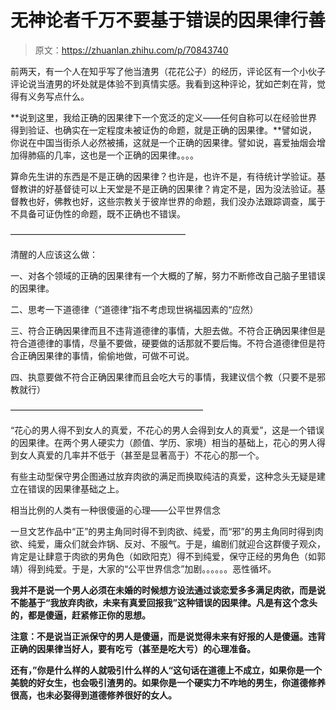 # 无神论者千万不要基于错误的因果律行善

> 原文：<https://zhuanlan.zhihu.com/p/70843740>

前两天，有一个人在知乎写了他当渣男（花花公子）的经历，评论区有一个小伙子评论说当渣男的坏处就是体验不到真情实感。我看到这种评论，犹如芒刺在背，觉得有义务写点什么。

**说到这里，我给正确的因果律下一个宽泛的定义——任何自称可以在经验世界得到验证、也确实在一定程度未被证伪的命题，就是正确的因果律。**譬如说，你说在中国当街杀人必然被捕，这就是一个正确的因果律。譬如说，喜爱抽烟会增加得肺癌的几率，这也是一个正确的因果律。。。。

算命先生讲的东西是不是正确的因果律？也许是，也许不是，有待统计学验证。基督教讲的好基督徒可以上天堂是不是正确的因果律？肯定不是，因为没法验证。基督教也好，佛教也好，这些宗教关于彼岸世界的命题，我们没办法跟踪调查，属于不具备可证伪性的命题，既不正确也不错误。

————————————————————

清醒的人应该这么做：

一、对各个领域的正确的因果律有一个大概的了解，努力不断修改自己脑子里错误的因果律。

二、思考一下道德律（“道德律”指不考虑现世祸福因素的“应然）

三、符合正确因果律而且不违背道德律的事情，大胆去做。不符合正确因果律但是符合道德律的事情，尽量不要做，硬要做的话那就不要后悔。不符合道德律但是符合正确因果律的事情，偷偷地做，可做不可说。

四、执意要做不符合正确因果律而且会吃大亏的事情，我建议信个教（只要不是邪教就行）

——————————————————————

“花心的男人得不到女人的真爱，不花心的男人会得到女人的真爱”，这是一个错误的因果律。在两个男人硬实力（颜值、学历、家境）相当的基础上，花心的男人得到女人真爱的几率并不低于（甚至是显著高于）不花心的那一个。

有些主动型保守男企图通过放弃肉欲的满足而换取纯洁的真爱，这种念头无疑是建立在错误的因果律基础之上。

相当比例的人类有一种很傻逼的心理——公平世界信念

[](https://link.zhihu.com/?target=https%3A//baike.baidu.com/item/%25E5%2585%25AC%25E5%25B9%25B3%25E4%25B8%2596%25E7%2595%258C%25E4%25BF%25A1%25E5%25BF%25B5/22266662%3Ffr%3Daladdin)

一旦文艺作品中“正”的男主角同时得不到肉欲、纯爱，而“邪”的男主角同时得到肉欲、纯爱，庸众们就会炸锅、反对、不服气。于是，编剧们就迎合这群傻子观众，肯定是让肆意于肉欲的男角色（如欧阳克）得不到纯爱，保守正经的男角色（如郭靖）得到纯爱。于是，大家的“公平世界信念”加剧。。。。。。恶性循坏。

**我并不是说一个男人必须在未婚的时候想方设法通过谈恋爱多多满足肉欲，而是说不能基于“我放弃肉欲，未来有真爱回报我”这种错误的因果律。凡是有这个念头的，都是傻逼，赶紧修正你的思想。**

**注意：不是说当正派保守的男人是傻逼，而是说觉得未来有好报的人是傻逼。违背正确的因果律当好人，要有吃亏（甚至是吃大亏）的心理准备。**

**还有，”你是什么样的人就吸引什么样的人“这句话在道德上不成立，如果你是一个美貌的好女生，也会吸引渣男的。如果你是一个硬实力不咋地的男生，你道德修养很高，也未必娶得到道德修养很好的女人。**